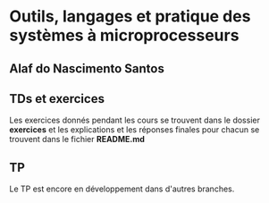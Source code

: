 # Outils, langages et pratique des systèmes à microprocesseurs
## Alaf do Nascimento Santos

## TDs et exercices
Les exercices donnés pendant les cours se trouvent dans le dossier **exercices** et les explications et les réponses finales pour chacun se trouvent dans le fichier **README.md**

## TP
Le TP est encore en développement dans d'autres branches.